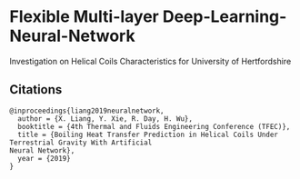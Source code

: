 # Flexible Multi-layer Deep-Learning-Neural-Network
Investigation on Helical Coils Characteristics for University of Hertfordshire

## Citations
```
@inproceedings{liang2019neuralnetwork,
  author = {X. Liang, Y. Xie, R. Day, H. Wu},
  booktitle = {4th Thermal and Fluids Engineering Conference (TFEC)},
  title = {Boiling Heat Transfer Prediction in Helical Coils Under Terrestrial Gravity With Artificial
Neural Network},
  year = {2019}
}
```
